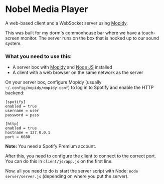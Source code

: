 Nobel Media Player
==================

A web-based client and a WebSocket server using [Mopidy](https://github.com/mopidy/mopidy).

This was built for my dorm's commonhouse bar where we have a touch-screen monitor. The server runs on the box that
is hooked up to our sound system.



### What you need to use this:

* A server box with [Mopidy](https://github.com/mopidy/mopidy) and [Node JS](http://nodejs.org/) installed
* A client with a web browser on the same network as the server

On your server box, configure Mopidy (usually `~/.config/mopidy/mopidy.conf`) to log in to Spotify and enable the HTTP backend:

    [spotify]
    enabled = true
    username = user
    password = pass

    [http]
    enabled = true
    hostname = 127.0.0.1
    port = 6680

**Note:** You need a Spotify Premium account.

After this, you need to configure the client to connect to the correct port.
You can do this in `client/js/app.js` on the first line.

Now, all you need to do is start the server script with Node: `node server/server.js` (depending on where you put the server).